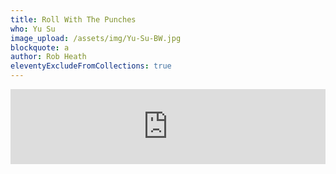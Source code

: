 ```yaml
---
title: Roll With The Punches
who: Yu Su
image_upload: /assets/img/Yu-Su-BW.jpg
blockquote: a
author: Rob Heath
eleventyExcludeFromCollections: true
---
```


<iframe style="border: 0; width: 100%; height: 120px;" src="https://bandcamp.com/EmbeddedPlayer/album=846505291/size=large/bgcol=ffffff/linkcol=0687f5/tracklist=false/artwork=small/transparent=true/" seamless><a href="http://music-from-memory.bandcamp.com/album/roll-with-the-punches">Roll With The Punches by Yu Su</a></iframe>